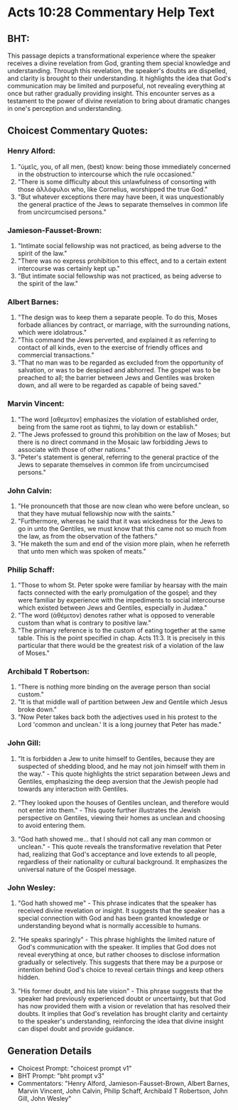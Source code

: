 # Acts 10:28 Commentary Help Text

## BHT:
This passage depicts a transformational experience where the speaker receives a divine revelation from God, granting them special knowledge and understanding. Through this revelation, the speaker's doubts are dispelled, and clarity is brought to their understanding. It highlights the idea that God's communication may be limited and purposeful, not revealing everything at once but rather gradually providing insight. This encounter serves as a testament to the power of divine revelation to bring about dramatic changes in one's perception and understanding.

## Choicest Commentary Quotes:
### Henry Alford:
1. "ὑμεῖς, you, of all men, (best) know: being those immediately concerned in the obstruction to intercourse which the rule occasioned."
2. "There is some difficulty about this unlawfulness of consorting with those ἀλλόφυλοι who, like Cornelius, worshipped the true God."
3. "But whatever exceptions there may have been, it was unquestionably the general practice of the Jews to separate themselves in common life from uncircumcised persons."

### Jamieson-Fausset-Brown:
1. "Intimate social fellowship was not practiced, as being adverse to the spirit of the law."
2. "There was no express prohibition to this effect, and to a certain extent intercourse was certainly kept up."
3. "But intimate social fellowship was not practiced, as being adverse to the spirit of the law."

### Albert Barnes:
1. "The design was to keep them a separate people. To do this, Moses forbade alliances by contract, or marriage, with the surrounding nations, which were idolatrous."
2. "This command the Jews perverted, and explained it as referring to contact of all kinds, even to the exercise of friendly offices and commercial transactions."
3. "That no man was to be regarded as excluded from the opportunity of salvation, or was to be despised and abhorred. The gospel was to be preached to all; the barrier between Jews and Gentiles was broken down, and all were to be regarded as capable of being saved."

### Marvin Vincent:
1. "The word [αθεμιτον] emphasizes the violation of established order, being from the same root as tiqhmi, to lay down or establish."
2. "The Jews professed to ground this prohibition on the law of Moses; but there is no direct command in the Mosaic law forbidding Jews to associate with those of other nations."
3. "Peter's statement is general, referring to the general practice of the Jews to separate themselves in common life from uncircumcised persons."

### John Calvin:
1. "He pronounceth that those are now clean who were before unclean, so that they have mutual fellowship now with the saints."
2. "Furthermore, whereas he said that it was wickedness for the Jews to go in unto the Gentiles, we must know that this came not so much from the law, as from the observation of the fathers."
3. "He maketh the sum and end of the vision more plain, when he referreth that unto men which was spoken of meats."


### Philip Schaff:
1. "Those to whom St. Peter spoke were familiar by hearsay with the main facts connected with the early promulgation of the gospel; and they were familiar by experience with the impediments to social intercourse which existed between Jews and Gentiles, especially in Judæa."
2. "The word (ἀθέμιτον) denotes rather what is opposed to venerable custom than what is contrary to positive law."
3. "The primary reference is to the custom of eating together at the same table. This is the point specified in chap. Acts 11:3. It is precisely in this particular that there would be the greatest risk of a violation of the law of Moses."

### Archibald T Robertson:
1. "There is nothing more binding on the average person than social custom."
2. "It is that middle wall of partition between Jew and Gentile which Jesus broke down."
3. "Now Peter takes back both the adjectives used in his protest to the Lord 'common and unclean.' It is a long journey that Peter has made."

### John Gill:
1. "It is forbidden a Jew to unite himself to Gentiles, because they are suspected of shedding blood, and he may not join himself with them in the way." - This quote highlights the strict separation between Jews and Gentiles, emphasizing the deep aversion that the Jewish people had towards any interaction with Gentiles.

2. "They looked upon the houses of Gentiles unclean, and therefore would not enter into them." - This quote further illustrates the Jewish perspective on Gentiles, viewing their homes as unclean and choosing to avoid entering them.

3. "God hath showed me... that I should not call any man common or unclean." - This quote reveals the transformative revelation that Peter had, realizing that God's acceptance and love extends to all people, regardless of their nationality or cultural background. It emphasizes the universal nature of the Gospel message.

### John Wesley:
1. "God hath showed me" - This phrase indicates that the speaker has received divine revelation or insight. It suggests that the speaker has a special connection with God and has been granted knowledge or understanding beyond what is normally accessible to humans.

2. "He speaks sparingly" - This phrase highlights the limited nature of God's communication with the speaker. It implies that God does not reveal everything at once, but rather chooses to disclose information gradually or selectively. This suggests that there may be a purpose or intention behind God's choice to reveal certain things and keep others hidden.

3. "His former doubt, and his late vision" - This phrase suggests that the speaker had previously experienced doubt or uncertainty, but that God has now provided them with a vision or revelation that has resolved their doubts. It implies that God's revelation has brought clarity and certainty to the speaker's understanding, reinforcing the idea that divine insight can dispel doubt and provide guidance.


## Generation Details
- Choicest Prompt: "choicest prompt v1"
- BHT Prompt: "bht prompt v3"
- Commentators: "Henry Alford, Jamieson-Fausset-Brown, Albert Barnes, Marvin Vincent, John Calvin, Philip Schaff, Archibald T Robertson, John Gill, John Wesley"
